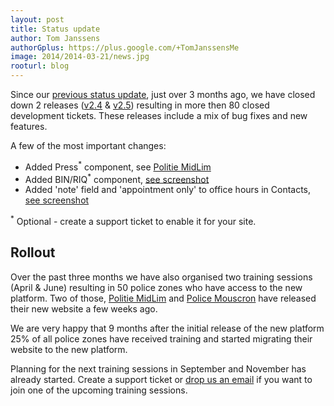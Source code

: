 ```yaml
---
layout: post
title: Status update
author: Tom Janssens
authorGplus: https://plus.google.com/+TomJanssensMe
image: 2014/2014-03-21/news.jpg
rooturl: blog
---
```


Since our [previous status update](http://belgianpolice.github.io/blog/2014/03/21/status-update.html), just over 3 months ago,
we have closed down 2 releases ([v2.4](https://github.com/belgianpolice/internet-platform/releases/tag/v2.4) & [v2.5](https://github.com/belgianpolice/internet-platform/releases/tag/v2.5)) resulting in more then 80 closed development tickets.
These releases include a mix of bug fixes and new features.

A few of the most important changes:

* Added Press<sup>*</sup> component, see [Politie MidLim](http://www.lokalepolitie.be/5888/pers)
* Added BIN/RIQ<sup>*</sup> component, <a href="{{site.url}}/images/blog/2014/2014-06-27/bin.png" data-gallery="enabled">see screenshot</a>
* Added 'note' field and 'appointment only' to office hours in Contacts, <a href="{{site.url}}/images/blog/2014/2014-06-27/office-hours.png" data-gallery="enabled">see screenshot</a>

<sup>*</sup> Optional - create a support ticket to enable it for your site.

## Rollout
Over the past three months we have also organised two training sessions (April & June) resulting in 50 police zones who have access to the new platform. Two of those, [Politie MidLim](http://www.lokalepolitie.be/5888) and [Police Mouscron](http://www.policelocale.be/5317) have released their new website a few weeks ago.

We are very happy that 9 months after the initial release of the new platform 25% of all police zones have received training and started migrating their website to the new platform.

Planning for the next training sessions in September and November has already started.
Create a support ticket or [drop us an email](mailto:belgianpolice@gmail.com) if you want to join one of the upcoming training sessions.